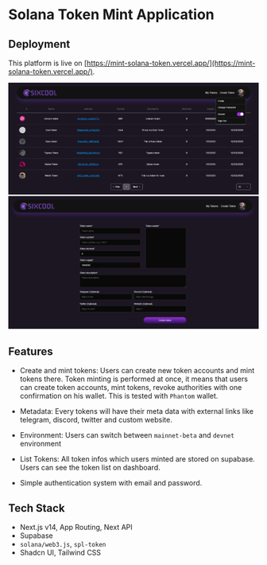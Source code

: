 # Solana Token Mint Application

## Deployment

This platform is live on [https://mint-solana-token.vercel.app/](https://mint-solana-token.vercel.app/).

![](public/dashboard.png)
![](public/create.png)

## Features

* Create and mint tokens: Users can create new token accounts and mint tokens there. Token minting is performed at once, it means that users can create token accounts, mint tokens, revoke authorities with one confirmation on his wallet. This is tested with `Phantom` wallet.

* Metadata: Every tokens will have their meta data with external links like telegram, discord, twitter and custom website.

* Environment: Users can switch between `mainnet-beta` and `devnet` environment

* List Tokens: All token infos which users minted are stored on supabase. Users can see the token list on dashboard.

* Simple authentication system with email and password.

## Tech Stack

* Next.js v14, App Routing, Next API
* Supabase
* `solana/web3.js`, `spl-token`
* Shadcn UI, Tailwind CSS